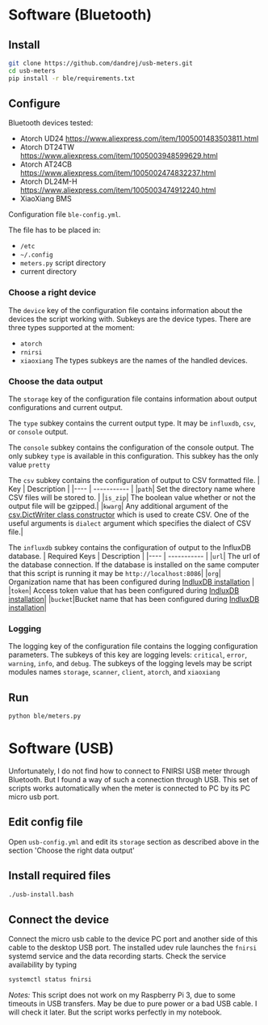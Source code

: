 # Software (Bluetooth)
## Install
```bash
git clone https://github.com/dandrej/usb-meters.git
cd usb-meters
pip install -r ble/requirements.txt
```
## Configure
Bluetooth devices tested:
- Atorch UD24 https://www.aliexpress.com/item/1005001483503811.html
- Atorch DT24TW https://www.aliexpress.com/item/1005003948599629.html
- Atorch AT24CB https://www.aliexpress.com/item/1005002474832237.html
- Atorch DL24M-H https://www.aliexpress.com/item/1005003474912240.html
- XiaoXiang BMS

Configuration file `ble-config.yml`.

The file has to be placed in:
- `/etc`
- `~/.config`
- `meters.py` script directory
- current directory

### Choose a right device
The `device` key of the configuration file contains information about the devices the script working with.
Subkeys are the device types. There are three types supported at the moment:
- `atorch`
- `rnirsi`
- `xiaoxiang`
The types subkeys are the names of the handled devices.

### Choose the data output
The `storage` key of the configuration file contains information about output configurations and current output.

The `type` subkey contains the current output type. It may be `influxdb`, `csv`, or `console` output.

The `console` subkey contains the configuration of the console output. The only subkey `type` is available in this configuration. This subkey has the only value `pretty`

The `csv` subkey contains the configuration of output to CSV formatted file.
| Key | Description |
|---- | ----------- |
|`path`| Set the directory name where CSV files will be stored to. |
|`is_zip`| The boolean value whether or not the output file will be gzipped.|
|`kwarg`| Any additional argument of the [csv.DictWriter class constructor](https://docs.python.org/3.11/library/csv.html?highlight=csv%20dictwriter#csv.DictWriter) which is used to create CSV. One of the useful arguments is `dialect` argument which specifies the dialect of CSV file.|

The `influxdb` subkey contains the configuration of output to the InfluxDB database.
| Required Keys | Description |
|---- | ----------- |
|`url`| The url of the database connection. If the database is installed on the same computer that this script is running it may be `http://localhost:8086`|
|`org`| Organization name that has been configured during [IndluxDB installation](influxdb.md)  |
|`token`| Access token value that has been configured during [IndluxDB installation](influxdb.md)|
|`bucket`|Bucket name that has been configured during [IndluxDB installation](influxdb.md)|

### Logging
The logging key of the configuration file contains the logging configuration parameters. The subkeys of this key are logging levels: `critical`, `error`, `warning`, `info`, and `debug`. The subkeys of the logging levels may be script modules names `storage`, `scanner`, `client`, `atorch`, and `xiaoxiang`

## Run
```bash
python ble/meters.py
```

# Software (USB)
Unfortunately, I do not find how to connect to FNIRSI USB meter through Bluetooth. But I found a way of such a connection through USB. This set of scripts works automatically when the meter is connected to PC by its PC micro usb port.
## Edit config file
Open `usb-config.yml` and edit its `storage` section as described above in the section 'Choose the right data output'
## Install required files
``` bash
./usb-install.bash
```
## Connect the device
Connect the micro usb cable to the device PC port and another side of this cable to the desktop USB port. The installed udev rule launches the `fnirsi` systemd service and the data recording starts. Check the service availability by typing
``` bash
systemctl status fnirsi
```
_Notes:_ This script does not work on my Raspberry Pi 3, due to some timeouts in USB transfers. May be due to pure power or a bad USB cable. I will check it later. But the script works perfectly in my notebook.